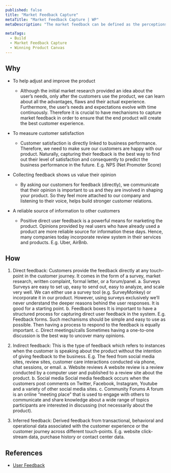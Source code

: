 ```yaml
---
published: false
title: "Market Feedback Capture"
metaTitle: "Market Feedback Capture | WP"
metaDescription: "The market feedback can be defined as the perceptions (insights/opinions) of the current customers and potential customers about the product. The aim is to capture the way in which the product is regarded, understood, or interpreted by the target markets (groups of users at which the product is aimed)"

metaTags:
  - Build
  - Market Feedback Capture
  - Winning Product Canvas
---
```


## Why

- To help adjust and improve the product

  - Although the initial market research provided an idea about the user’s needs, only after the customers use the product, we can learn about all the advantages, flaws and their actual experience. Furthermore, the user’s needs and expectations evolve with time continuously. Therefore it is crucial to have mechanisms to capture market feedback in order to ensure that the end product will create the best customer experience.

- To measure customer satisfaction

  - Customer satisfaction is directly linked to business performance. Therefore, we need to make sure our customers are happy with our product. Naturally, capturing their feedback is the best way to find out their level of satisfaction and consequently to predict the business performance in the future. E.g. NPS (Net Promoter Score)

- Collecting feedback shows us value their opinion

  - By asking our customers for feedback (directly), we communicate that their opinion is important to us and they are involved in shaping your product. So they feel more attached to our company and listening to their voice, helps build stronger customer relations.

- A reliable source of information to other customers
  - Positive direct user feedback is a powerful means for marketing the product. Opinions provided by real users who have already used a product are more reliable source for information these days. Hence, many companies today incorporate review system in their services and products. E.g. Uber, AirBnb.

## How

1. Direct feedback:  Customers provide the feedback directly at any touch-point in the customer journey. It comes in the form of a survey, market research, written complaint, formal letter, or a forum/panel.
   a. Surveys
   Surveys are easy to set up, easy to send out, easy to analyze, and scale very well. We can either use a survey tool (e.g. SurveyMonkey) or incorporate it in our product. However, using surveys exclusively we’ll never understand the deeper reasons behind the user responses. It is good for a starting point.
   b. Feedback boxes
   It is important to have a structured process for capturing direct user feedback in the system. E.g. Feedback forms. Such mechanisms should be simple and easy to use as possible. Then having a process to respond to the feedback is equally important.
   c. Direct meetings/calls
   Sometimes having a one-to-one discussion is the best way to uncover many opinions.

2. Indirect feedback: This is the type of feedback which refers to instances when the customer is speaking about the product without the intention of giving feedback to the business. E.g. The feed from social media sites, review sites, customer care interactions conducted via phone, chat sessions, or email.
   a. Website reviews
   A website review is a review conducted by a computer user and published to a review site about the product. 
   b. Social media
   Social media feedback occurs when the customers post comments on Twitter, Facebook, Instagram, Youtube and a variety of other social media sites. 
   c. Community Forums
   A forum is an online “meeting place” that is used to engage with others to communicate and share knowledge about a wide range of topics participants are interested in discussing (not necessarily about the product).

3. Inferred feedback:  Derived feedback from transactional, behavioral and operational data associated with the customer experience or the customer journey across different touch-points. E.g. website click-stream data, purchase history or contact center data.

## References

- [User Feedback](https://www.hotjar.com/blog/user-feedback/)
